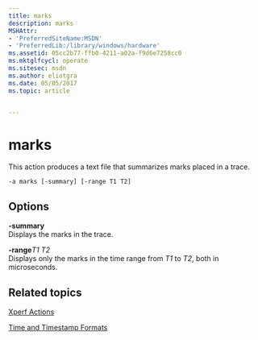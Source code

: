 ```yaml
---
title: marks
description: marks
MSHAttr:
- 'PreferredSiteName:MSDN'
- 'PreferredLib:/library/windows/hardware'
ms.assetid: 05cc2b77-ffb0-4211-a02a-f9d6e7258cc0
ms.mktglfcycl: operate
ms.sitesec: msdn
ms.author: eliotgra
ms.date: 05/05/2017
ms.topic: article


---
```


# marks


This action produces a text file that summarizes marks placed in a trace.

```
-a marks [-summary] [-range T1 T2]
```

## Options


<a href="" id="-summary"></a>**-summary**  
Displays the marks in the trace.

<a href="" id="-ranget1-t2"></a>**-range***T1 T2*  
Displays only the marks in the time range from *T1* to *T2*, both in microseconds.

## Related topics


[Xperf Actions](xperf-actions.md)

[Time and Timestamp Formats](time-and-timestamp-formats.md)

 

 







